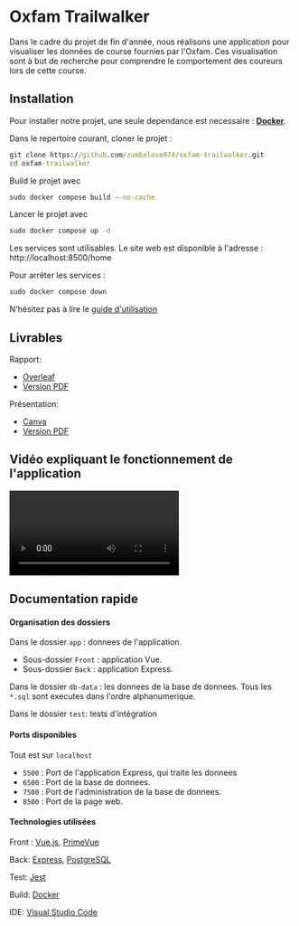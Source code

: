 # Oxfam Trailwalker

Dans le cadre du projet de fin d'année, nous réalisons une application pour visualiser les données de course fournies par l'Oxfam.
Ces visualisation sont à but de recherche pour comprendre le comportement des coureurs lors de cette course.

## Installation

Pour installer notre projet, une seule dependance est necessaire : **[Docker](https://docs.docker.com/desktop/)**.

Dans le repertoire courant, cloner le projet :
```cmd
git clone https://github.com/zumbalove974/oxfam-trailwalker.git
cd oxfam-trailwalker
```

Build le projet avec
```cmd
sudo docker compose build --no-cache
```


Lancer le projet avec 
```cmd
sudo docker compose up -d
```

Les services sont utilisables.
Le site web est disponible à l'adresse : http://localhost:8500/home

Pour arrêter les services : 
```cmd
sudo docker compose down
```

N'hésitez pas à lire le [guide d'utilisation](./Guide_Utilisation.md)

## Livrables

Rapport: 
- [Overleaf](https://www.overleaf.com/3983765366srgnhqdfqvdh)
- [Version PDF](./rapport/Rapport.pdf)

Présentation: 
- [Canva](https://www.canva.com/design/DAFhRy5EKeI/3IweNNkSO9Ci0i29ZuVX1A/edit?utm_content=DAFhRy5EKeI&utm_campaign=designshare&utm_medium=link2&utm_source=sharebutton)
- [Version PDF](./rapport/Presentation.pdf)

## Vidéo expliquant le fonctionnement de l'application
![](./oxfam-trailwalker-demo.mp4)

## Documentation rapide

#### Organisation des dossiers

Dans le dossier `app` : donnees de l'application.
- Sous-dossier `Front` : application Vue.
- Sous-dossier `Back` : application Express.

Dans le dossier `db-data` : les donnees de la base de donnees. Tous les `*.sql` sont executes dans l'ordre alphanumerique.

Dans le dossier `test`: tests d'intégration

#### Ports disponibles

Tout est sur `localhost`

- `5500` : Port de l'application Express, qui traite les donnees
- `6500` : Port de la base de donnees.
- `7500` : Port de l'administration de la base de donnees.
- `8500` : Port de la page web.



#### Technologies utilisées

Front : [Vue.js](https://vuejs.org/), [PrimeVue](https://primevue.org/)

Back: [Express](https://expressjs.com/), [PostgreSQL](https://www.postgresql.org/)

Test: [Jest](https://jestjs.io/)

Build: [Docker](https://www.docker.com/)

IDE: [Visual Studio Code](https://code.visualstudio.com/)

